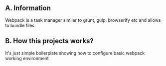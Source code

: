 ## A. Information

Webpack is a task manager similar to grunt, gulp, browserify etc and allows to bundle files.

## B. How this projects works?

It's just simple boilerplate showing how to configure basic webpack working environment 
